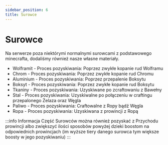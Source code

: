 ```yaml
---
sidebar_position: 6
title: Surowce
---
```


# Surowce
Na serwerze poza niektórymi normalnymi surowcami z podstawowego minecrafta, dodaliśmy również nasze własne materiały.
- Wolframit - Proces pozyskiwania: Poprzez zwykłe kopanie rud Wolframu
- Chrom - Proces pozyskiwania: Poprzez zwykłe kopanie rud Chromu
- Aluminium - Proces pozyskiwania: Poprzez przepalenie Boksytu
- Boksyt - Proces pozyskiwania: Poprzez zwykłe kopanie rud Boksytu
- Tkaniny - Proces pozyskiwania: Uzyskiwane po zcraftowaniu z Bawełny
- Stal - Proces pozyskiwania: Uzyskiwalne po połączeniu w craftingu przepalonego Żelaza oraz Węgla
- Paliwo - Proces pozyskiwania: Craftowalne z Ropy bądź Węgla
- Ropa - Proces pozyskiwania: Uzyskiwana z prowincji z Ropą

:::info Informacja
Część Surowców można również pozyskać z Przychodu prowincji albo zwiększyć ilości sposobów powyżej dzieki boostom na odpowiednich prowincjach (im wyższe tiery danego surowca tym większe boosty w jego pozyskiwaniu)
:::
